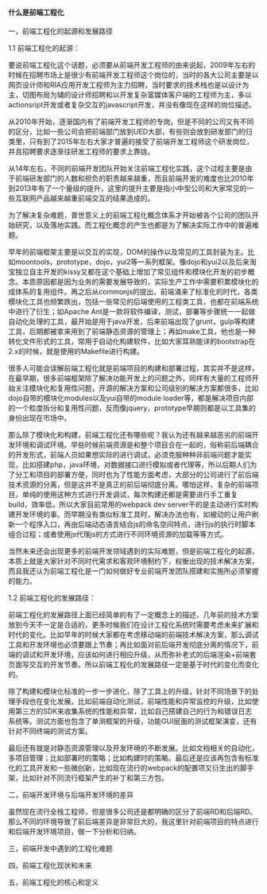 #### 什么是前端工程化

一，前端工程化的起源和发展路径

1.1 前端工程化的起源：

要说前端工程化这个话题，必须要从前端开发工程师的由来说起，2009年左右的时候在招聘市场上是很少有前端开发工程师这个岗位的，当时的各大公司主要是以网页设计师和RIA应用开发工程师为主力招聘，当时要求的技术栈也是以设计为主，切图布局为辅的设计师招聘和以开发复杂富媒体客户端的工程师为主，多以actionsript开发或者复杂交互的javascript开发，并没有像现在这样的岗位描述。

从2010年开始，逐渐国内有了前端开发工程师的专岗，但是不同的公司又有不同的区分，比如一些公司会把前端部门放到UED大部，有些则会放到研发部门的归类里，只有到了2015年左右大家才普遍的接受了前端开发工程师这个研发岗位，并且招聘要求逐渐往研发工程师的要求上靠拢。

从14年左右，不同的前端开发团队开始关注前端工程化实践，这个过程主要是由于前端研发部门的人数和担负的职责越来越重，而且前端开发的难度也比2010年到2013年有了一个量级的提升，这里的提升主要是指小中型公司和大家常见的一些互联网产品越来越重前端交互的结果造成的。

为了解决复杂难题，普世意义上的前端工程化概念体系才开始被各个公司的团队开始研究，以及落地实践。而工程化概念的产生也都是为了解决实际工作中的普遍难题。

早年的前端框架主要是以交互的实现，DOM的操作以及常见的工具封装为主。比如moontools，prototype，dojo，yui2等一系列框架。像dojo和yui2以及后来淘宝独立自主开发的kissy又都在这个基础上增加了常见组件和模块化开发的初步概念。本质原因都是因为业务的需要发展导致的，实际生产工作中需要积累模块化的成体系的复用组件。再之后从commonjs的提出，前端涌来了标准化的时代，各类模块化工具也频繁跌出，包括一些常见的后端使用的工程类工具，也都在前端系统中进行了衍生；如Apache Ant是一款将软件编译，测试，部署等步骤统一一起做自动化处理的工具，最开始是用于java开发，后来前端出现了grunt，gulp等构建工具，后期都被拿来用到了前端静态资源的管理上；再如make工具，他也是一种转化文件形式的工具，常用于自动化构建软件，比如大家耳熟能详的bootstrap在2.x的时候，就是使用的Makefile进行构建。

很多人可能会误解前端工程化就是前端项目的构建和部署过程，其实并不是这样，在最早期，很多前端框架除了解决功能开发上的问题之外，同样有大量的工程师开始关注模块化和复用性问题，开源的解决方案和公司级别的解决方案都很多，比如dojo自带的模块化modules以及yui自带的module loader等，都是解决项目内部的一个粒度拆分和复用性问题，反而像jquery，prototype早期则都是以工具集的身份出现在市场中。

那么除了模块化和构建，前端工程化还有哪些呢？我认为还有越来越恶劣的前端开发环境和调试环境。早些时候前端资源是和整个项目合在一起的，俗称前后端耦合的开发形式，前端人员如果想实际的进行调试，必须克服种种非前端问题才能实现，比如搭建php，java环境，对数据接口进行模拟或者代理等，所以后期人们为了分工和项目的部署方便，同时也为了性能方面考虑，大部分的公司进行了前后端技术资源的分离，但是这并不是真正的前后端彻底分离。哪怕这样，复杂的前端项目，单纯的使用这种方式进行开发调试，每次构建还都是需要进行手工重复build，效率低，所以大家目前常用的webpack dev server干的是主动进行实时构建开发环境的事。而早期没有类似标准工具时，解决办法也有，如被动的让用户刷新一个程序入口，再由后端动态语言结合js的命名空间特点，进行js的执行时脚本组合过程；或者使用js代理js的方式进行不同环境资源的加载等等方式。

当然未来还会出现更多的前端开发领域遇到的实际难题，但是前端工程化的起源，本质上就是大家针对不同时代需求和客观环境制约下，权衡出现的技术解决方案，而且我还认为前端工程化是一门如何做好专业前端开发团队搭建和实施所必须掌握的能力。

1.2 前端工程化的发展路径：

前端工程化的发展路径上面已经简单的有了一定概念上的描述，几年前的技术方案放到今天不一定是合适的，更多时候我们在设计工程化系统时需要考虑未来扩展和时代的变化。比如早年的时候大家都在考虑移动端的前端技术解决方案，那么调试工具和开发环境也必须要跟上节奏；再比如面对前后端开发彻底分离的情况下，前端的调试和开发环境，应该如何进行相应升级，从而弥补老式的后端渲染+前端套页面写交互的开发节奏。所以前端工程化的发展路径一定是基于时代的变化而变化的。

除了构建和模块化标准的一步一步进化，除了工具上的升级，针对不同场景下的处理手段也在变化发展。比如前端自动化测试，前端性能和异常监控的升级，比如使用第三方的SDK来收集系统的性能和异常，比如自己搭建自己的行为和错误日志系统等。测试方面也包含了单测框架的升级，功能GUI层面的测试框架演变，还有针对不同终端的测试方案。

最后还有就是对静态资源管理以及开发环境的不断发展。比如文档相关的自动化，多项目管理；比如部署时的策略；比如构建时的策略。最后还是应该再包含有标准化的工具开发和一些微创新，比如现在流行的webpack的配置项又衍生出的脚手架，比如针对不同流行框架产生的补丁和第三方包。

二，前端开发环境与后端开发环境的差异

虽然现在流行全栈工程师，但是很多公司还是都明确的区分了前端RD和后端RD。那么不同的环境导致了前后端差异是非常巨大的，我这里针对前端项目的特点进行和后端开发环境项目，做一下分析和归纳。



三，前端开发中遇到的工程化难题

四，前端工程化现状和未来

五，前端工程化的核心和定义

